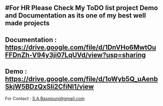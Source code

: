 #For HR
Please Check My ToDO list project Demo and Documentation as its one of my best well made projects
-------------------------------------------------------
Documentation :
https://drive.google.com/file/d/1DnVHo6MwtOuFFDnZh-V94y3ji07LqUVd/view?usp=sharing
---------------------------------------------------------
Demo :
https://drive.google.com/file/d/1oWyb5Q_uAenbSkjW5BDzQxSli2CfiNI1/view
--------------------------------------------------------

For Contact : S.A.Bassiouni@gmail.com
